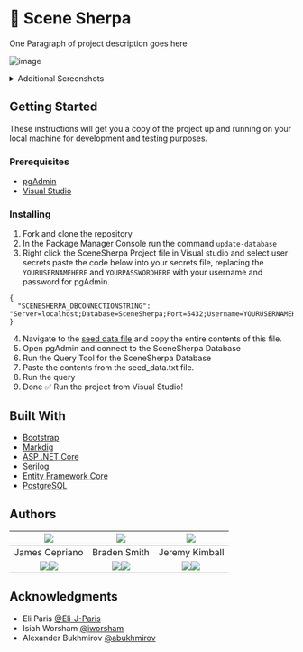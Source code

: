 # 🎥 Scene Sherpa 

One Paragraph of project description goes here

![image](https://github.com/jcepriano/SceneSherpa/assets/130601077/3c14cbe0-0c95-4ae9-b1e7-0519276eff95)
<details>
  <summary>Additional Screenshots</summary>
  <img src="https://github.com/jcepriano/SceneSherpa/assets/130601077/333eb95d-dce4-4aa6-93b4-57bd5aa3d848" name="media-show">
  <img src="https://github.com/jcepriano/SceneSherpa/assets/130601077/e64b766c-cabe-4923-8ce7-f61c5f15b857" name="user-show">
  <img src="https://github.com/jcepriano/SceneSherpa/assets/130601077/885420a5-13df-48ca-81c2-b501e1ac03ec" name="about-page">
</details>

## Getting Started

These instructions will get you a copy of the project up and running on your local machine for development and testing purposes.

### Prerequisites

* [pgAdmin](https://www.pgadmin.org/)
* [Visual Studio](https://visualstudio.microsoft.com/)

### Installing

1. Fork and clone the repository
2. In the Package Manager Console run the command `update-database`
3. Right click the SceneSherpa Project file in Visual studio and select user secrets paste the code below into your secrets file, replacing the `YOURUSERNAMEHERE` and `YOURPASSWORDHERE` with your username and password for pgAdmin.
```
{
  "SCENESHERPA_DBCONNECTIONSTRING": "Server=localhost;Database=SceneSherpa;Port=5432;Username=YOURUSERNAMEHERE;Password=YOURPASSWORDHERE"
}
```
4. Navigate to the [seed data file](SceneSherpa/wwwroot/Resources/seed_data.txt) and copy the entire contents of this file.
5. Open pgAdmin and connect to the SceneSherpa Database
6. Run the Query Tool for the SceneSherpa Database
7. Paste the contents from the seed_data.txt file.
8. Run the query
9. Done ✅ Run the project from Visual Studio!

## Built With
* [Bootstrap](https://getbootstrap.com/)
* [Markdig](https://github.com/xoofx/markdig)
* [ASP .NET Core](https://github.com/dotnet/aspnetcore)
* [Serilog](https://serilog.net/)
* [Entity Framework Core](https://github.com/dotnet/efcore)
* [PostgreSQL](https://www.postgresql.org/)

## Authors
| <img src="https://github.com/jcepriano.png?">    | <img src="https://github.com/bradenasmith2.png?">|<img src="https://github.com/jeremy-kimball.png?"> |
|:---:|:--:|:----:|
| James Cepriano | Braden Smith  | Jeremy Kimball|
|  <a href="https://www.linkedin.com/in/jamescepriano/"><img src="https://img.shields.io/badge/LinkedIn-0077B5?style=for-the-badge&logo=linkedin&logoColor=white"></img></a><a href="https://github.com/jcepriano/"><img src="https://img.shields.io/badge/GitHub-100000?style=for-the-badge&logo=github&logoColor=white"></img></a>              |   <a href="https://www.linkedin.com/in/braden-smith2/"><img src="https://img.shields.io/badge/LinkedIn-0077B5?style=for-the-badge&logo=linkedin&logoColor=white"></img></a><a href="https://github.com/bradenasmith2"><img src="https://img.shields.io/badge/GitHub-100000?style=for-the-badge&logo=github&logoColor=white"></img></a>            |<a href="https://www.linkedin.com/in/jeremyckimball/"><img src="https://img.shields.io/badge/LinkedIn-0077B5?style=for-the-badge&logo=linkedin&logoColor=white"></img></a><a href="https://github.com/jeremy-kimball"><img src="https://img.shields.io/badge/GitHub-100000?style=for-the-badge&logo=github&logoColor=white"></img></a>|

## Acknowledgments

* Eli Paris [@Eli-J-Paris](https://github.com/Eli-J-Paris)
* Isiah Worsham [@iworsham](https://github.com/iworsham)
* Alexander Bukhmirov [@abukhmirov](https://github.com/abukhmirov)




















